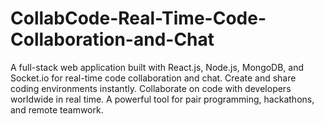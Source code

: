 # CollabCode-Real-Time-Code-Collaboration-and-Chat
A full-stack web application built with React.js, Node.js, MongoDB, and Socket.io for real-time code collaboration and chat. Create and share coding environments instantly. Collaborate on code with developers worldwide in real time. A powerful tool for pair programming, hackathons, and remote teamwork.
